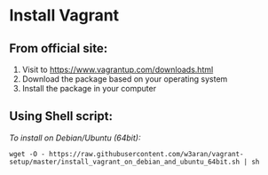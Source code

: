 # Install Vagrant

From official site:
-------------------

1. Visit to https://www.vagrantup.com/downloads.html
2. Download the package based on your operating system
3. Install the package in your computer

Using Shell script:
-------------------
*To install on Debian/Ubuntu (64bit):*
```
wget -O - https://raw.githubusercontent.com/w3aran/vagrant-setup/master/install_vagrant_on_debian_and_ubuntu_64bit.sh | sh
```
